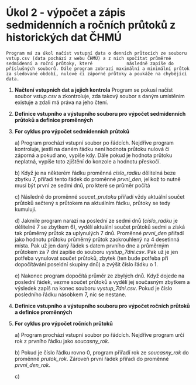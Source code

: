 # Úkol 2 - výpočet a zápis sedmidenních a ročních průtoků z historických dat ČHMÚ
    Program má za úkol načíst vstupní data o denních průtocích ze souboru vstup.csv (data pochází z webu ČHMÚ) a z nich spočítat průměrné sedmidenní a roční průtoky, které             následně zapíše do příslušných souborů. Dále program zobrazí maximální a minimální průtok za sledované období, nulové či záporné průtoky a poukáže na chybějící data.

1) **Načtení vstupních dat a jejich kontrola**
     Program se pokusí načíst soubor _vstup.csv_ a zkontroluje, zda takový soubor s daným umístěním existuje a zdali má práva na jeho čtení.

2) **Definice vstupního a výstupního souboru pro výpočet sedmidenních průtoků a definice proměnných**

3) **For cyklus pro výpočet sedmidenních průtoků**
    
    a) Program prochází vstupní soubor po řádcích. Nejdříve program kontroluje, jestli na daném řádku není hodnota průtoku nulová či záporná a pokud ano, vypíše kdy. Dále pokud     je hodnota průtoku neplatná, vypíše toto zjištění do konzole a hodnotu přeskočí.
    
    b) Když je na některém řádku proměnná _cislo_radku_ dělitelná beze zbytku 7, přiřadí tento řádek do proměnné _prvni_den_, jelikož to nutně musí být první ze sedmi dnů, pro         které se průměr počítá
    
    c) Následně do proměnné _soucet_prutoku_ přiřadí vždy aktuální součet průtoků sečtený s průtokem na aktuálním řádku, průtoky se tedy kumulují.
    
     d) Jakmile program narazí na poslední ze sedmi dnů (_cislo_radku_ je dělitelné 7 se zbytkem 6), vydělí aktuální součet průtoků sedmi a získá tak průměrný průtok za              uplynulých 7 dnů. Proměnné _prvni_den_ přiřadí jako hodnotu průtoku průměrný průtok zaokrouhlený na 4 desetinná místa. Pak už jen daný řádek s datem prvního dne a                průměrným průtokem za 7 dní zapíše do souboru _vystup_7dni.csv_. Pak už je jen potřeba vynulovat součet průtoků, zbytek (ten bude potřeba při dopočítávání poseldní              skupiny dnů) a zvýšit číslo řádku o 1.
    
    e) Nakonec program dopočítá průměr ze zbylých dnů. Když dojede na poslední řádek, vezme součet průtoků a vydělí jej současným zbytkem a výsledek zapíš na konec souboru             _vystup_7dni.csv_. Pokud je číslo posledního řádku násobkem 7, nic se nestane. 
    
4) **Definice vstupního a výstupního souboru pro výpočet ročních průtoků a definice proměnných**

5) **For cyklus pro výpočet ročních průtoků**

    a) Program prochází vstupní soubor po řádcích. Nejdříve program určí rok z prvního řádku jako _soucasny_rok_.
    
    b) Pokud je číslo řádku rovno 0, program přiřadí rok ze _soucasny_rok_ do proměnné _prutok_rok_. Zároveň první řádek přiřadí do proměnné _prvni_den_rok_.
    
    c) 

